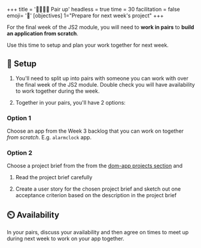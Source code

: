 +++
title = '🫱🏿‍🫲🏾 Pair up'
headless = true
time = 30
facilitation = false
emoji= '🧩'
[objectives]
1="Prepare for next week's project"
+++

For the final week of the JS2 module, you will need to **work in pairs** to **build an application from scratch**.

Use this time to setup and plan your work together for next week.

## 🧰 Setup

1. You'll need to split up into pairs with someone you can work with over the final week of the JS2 module. Double check you will have availability to work together during the week.

2. Together in your pairs, you'll have 2 options:

### Option 1

Choose an app from the Week 3 backlog that you can work on together _from scratch_. E.g. `alarmclock` app.

### Option 2

Choose a project brief from the from the [dom-app projects section](https://github.com/CodeYourFuture/Module-JS2/tree/main/dom-apps)
and

1. Read the project brief carefully

2. Create a user story for the chosen project brief and sketch out one acceptance criterion based on the description in the project brief

## ⏲️ Availability

In your pairs, discuss your availability and then agree on times to meet up during next week to work on your app together.
